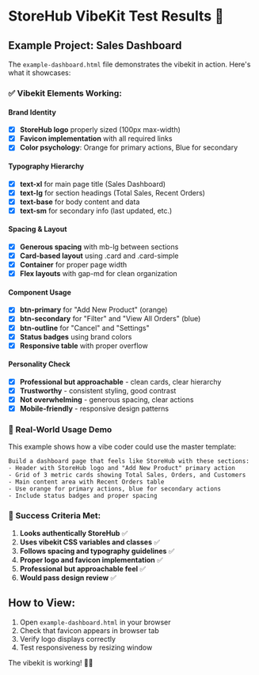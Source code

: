 # StoreHub VibeKit Test Results 🧪

## Example Project: Sales Dashboard

The `example-dashboard.html` file demonstrates the vibekit in action. Here's what it showcases:

### ✅ Vibekit Elements Working:

#### Brand Identity
- [x] **StoreHub logo** properly sized (100px max-width)
- [x] **Favicon implementation** with all required links
- [x] **Color psychology**: Orange for primary actions, Blue for secondary

#### Typography Hierarchy
- [x] **text-xl** for main page title (Sales Dashboard)
- [x] **text-lg** for section headings (Total Sales, Recent Orders)
- [x] **text-base** for body content and data
- [x] **text-sm** for secondary info (last updated, etc.)

#### Spacing & Layout
- [x] **Generous spacing** with mb-lg between sections
- [x] **Card-based layout** using .card and .card-simple
- [x] **Container** for proper page width
- [x] **Flex layouts** with gap-md for clean organization

#### Component Usage
- [x] **btn-primary** for "Add New Product" (orange)
- [x] **btn-secondary** for "Filter" and "View All Orders" (blue)
- [x] **btn-outline** for "Cancel" and "Settings"
- [x] **Status badges** using brand colors
- [x] **Responsive table** with proper overflow

#### Personality Check
- [x] **Professional but approachable** - clean cards, clear hierarchy
- [x] **Trustworthy** - consistent styling, good contrast
- [x] **Not overwhelming** - generous spacing, clear actions
- [x] **Mobile-friendly** - responsive design patterns

### 🎯 Real-World Usage Demo

This example shows how a vibe coder could use the master template:

```
Build a dashboard page that feels like StoreHub with these sections:
- Header with StoreHub logo and "Add New Product" primary action
- Grid of 3 metric cards showing Total Sales, Orders, and Customers
- Main content area with Recent Orders table
- Use orange for primary actions, blue for secondary actions
- Include status badges and proper spacing
```

### 🚀 Success Criteria Met:

1. **Looks authentically StoreHub** ✅
2. **Uses vibekit CSS variables and classes** ✅  
3. **Follows spacing and typography guidelines** ✅
4. **Proper logo and favicon implementation** ✅
5. **Professional but approachable feel** ✅
6. **Would pass design review** ✅

## How to View:
1. Open `example-dashboard.html` in your browser
2. Check that favicon appears in browser tab
3. Verify logo displays correctly
4. Test responsiveness by resizing window

The vibekit is working! 🎨✨ 
